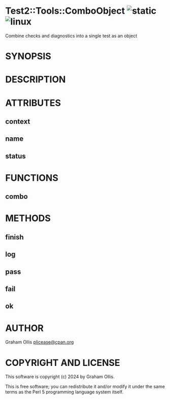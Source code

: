 # Test2::Tools::ComboObject ![static](https://github.com/uperl/Test2-Tools-ComboObject/workflows/static/badge.svg) ![linux](https://github.com/uperl/Test2-Tools-ComboObject/workflows/linux/badge.svg)

Combine checks and diagnostics into a single test as an object

# SYNOPSIS

# DESCRIPTION

# ATTRIBUTES

## context

## name

## status

# FUNCTIONS

## combo

# METHODS

## finish

## log

## pass

## fail

## ok

# AUTHOR

Graham Ollis <plicease@cpan.org>

# COPYRIGHT AND LICENSE

This software is copyright (c) 2024 by Graham Ollis.

This is free software; you can redistribute it and/or modify it under
the same terms as the Perl 5 programming language system itself.
